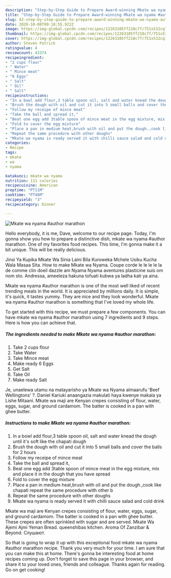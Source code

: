 ```yaml
---
description: "Step-by-Step Guide to Prepare Award-winning Mkate wa nyama #author marathon"
title: "Step-by-Step Guide to Prepare Award-winning Mkate wa nyama #author marathon"
slug: 42-step-by-step-guide-to-prepare-award-winning-mkate-wa-nyama-author-marathon
date: 2020-10-08T09:18:55.922Z
image: https://img-global.cpcdn.com/recipes/12263105ff218c7f/751x532cq70/mkate-wa-nyama-author-marathon-recipe-main-photo.jpg
thumbnail: https://img-global.cpcdn.com/recipes/12263105ff218c7f/751x532cq70/mkate-wa-nyama-author-marathon-recipe-main-photo.jpg
cover: https://img-global.cpcdn.com/recipes/12263105ff218c7f/751x532cq70/mkate-wa-nyama-author-marathon-recipe-main-photo.jpg
author: Steven Patrick
ratingvalue: 4
reviewcount: 43374
recipeingredient:
- "2 cups flour"
- " Water"
- " Mince meat"
- "6 Eggs"
- " Salt"
- " Oil"
- " Salt"
recipeinstructions:
- "In a bowl add flour,3 table spoon oil, salt and water knead the dough until it&#39;s soft like the chapati dough"
- "Brush the dough with oil and cut it into 5 small balls and cover the balls for 2 hours"
- "Follow my receipe of mince meat"
- "Take the ball and spread it,"
- "Beat one egg add 3table spoon of mince meat in the egg mixture, mix and place it in the dough that you have spread"
- "Fold to cover the egg mixture"
- "Place a pan in medium heat,brush with oil and put the dough.,cook like chapati repeat the same procedure with other b"
- "Repeat the same procedure with other doughs"
- "Mkate wa nyama is ready served it with chilli sauce salad and cold drink"
categories:
- Recipe
tags:
- mkate
- wa
- nyama

katakunci: mkate wa nyama 
nutrition: 111 calories
recipecuisine: American
preptime: "PT11M"
cooktime: "PT46M"
recipeyield: "3"
recipecategory: Dinner

---
```



![Mkate wa nyama #author marathon](https://img-global.cpcdn.com/recipes/12263105ff218c7f/751x532cq70/mkate-wa-nyama-author-marathon-recipe-main-photo.jpg)

Hello everybody, it is me, Dave, welcome to our recipe page. Today, I'm gonna show you how to prepare a distinctive dish, mkate wa nyama #author marathon. One of my favorites food recipes. This time, I'm gonna make it a bit unique. This will be really delicious.

Jinsi Ya Kupika Mkate Wa Sinia Laini Bila Kuroweka Mchele Usiku Kucha Wala Masaa Sita. How to make Mkate wa Nyama. Coupe corde le le le le la de comme clin doeil dazzle am Nyama Nyama aventures plasticine suis om nom sto. Andressa, ameeleza hakuna tofuati kubwa ya ladha kati ya aina.

Mkate wa nyama #author marathon is one of the most well liked of recent trending meals in the world. It is appreciated by millions daily. It is simple, it's quick, it tastes yummy. They are nice and they look wonderful. Mkate wa nyama #author marathon is something that I've loved my whole life.


To get started with this recipe, we must prepare a few components. You can have mkate wa nyama #author marathon using 7 ingredients and 9 steps. Here is how you can achieve that.

<!--inarticleads1-->

##### The ingredients needed to make Mkate wa nyama #author marathon:

1. Take 2 cups flour
1. Take  Water
1. Take  Mince meat
1. Make ready 6 Eggs
1. Get  Salt
1. Take  Oil
1. Make ready  Salt


Je, unaelewa utamu na matayarisho ya Mkate wa Nyama almaarufu &#39;Beef Wellingtons&#39; ?. Daniel Kariuki anaangazia makulati haya kwenye makala ya Lishe Mitaani. Mkate wa maji are Kenyan crepes consisting of flour, water, eggs, sugar, and ground cardamom. The batter is cooked in a pan with ghee butter. 

<!--inarticleads2-->

##### Instructions to make Mkate wa nyama #author marathon:

1. In a bowl add flour,3 table spoon oil, salt and water knead the dough until it&#39;s soft like the chapati dough
1. Brush the dough with oil and cut it into 5 small balls and cover the balls for 2 hours
1. Follow my receipe of mince meat
1. Take the ball and spread it,
1. Beat one egg add 3table spoon of mince meat in the egg mixture, mix and place it in the dough that you have spread
1. Fold to cover the egg mixture
1. Place a pan in medium heat,brush with oil and put the dough.,cook like chapati repeat the same procedure with other b
1. Repeat the same procedure with other doughs
1. Mkate wa nyama is ready served it with chilli sauce salad and cold drink


Mkate wa maji are Kenyan crepes consisting of flour, water, eggs, sugar, and ground cardamom. The batter is cooked in a pan with ghee butter. These crepes are often sprinkled with sugar and are served. Mkate Wa Ajemi Ajmi Yeman Bread. queenshibas kitchen. Aroma Of Zanzibar &amp; Beyond. Слушают. 

So that is going to wrap it up with this exceptional food mkate wa nyama #author marathon recipe. Thank you very much for your time. I am sure that you can make this at home. There's gonna be interesting food at home recipes coming up. Don't forget to save this page in your browser, and share it to your loved ones, friends and colleague. Thanks again for reading. Go on get cooking!
